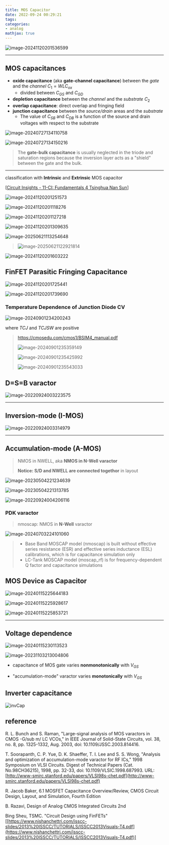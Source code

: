 ```yaml
---
title: MOS Capacitor
date: 2022-09-24 00:29:21
tags:
categories:
- analog
mathjax: true
---
```


![image-20241120201536599](MOS-Cap/image-20241120201536599.png)

---



## MOS capacitances

- **oxide capacitance** (aka **gate-channel capacitance**) between the *gate* and the *channel* $C_1=WLC_{ox}$
  - divided between $C_{GS}$ and $C_{GD}$
- **depletion capacitance** between the *channel* and the *substrate* $C_2$
- **overlap capacitance**: direct overlap and fringing field
- **junction capacitance** between the *source/drain* areas and the *substrate*
  - The value of $C_{SB}$ and $C_{DB}$ is a function of the source and drain voltages with respect to the substrate

![image-20240727134110758](MOS-Cap/image-20240727134110758.png)

![image-20240727134150216](MOS-Cap/image-20240727134150216.png)



> The **gate-bulk capacitance** is usually neglected in the triode and saturation regions because the inversion layer acts as a "shield" between the gate and the bulk.

---

classification with **Intrinsic** and **Extrinsic** MOS capacitor

[[Circuit Insights - 11-CI: Fundamentals 4 Tsinghua Nan Sun](https://youtu.be/sAQqkdpvsZA?si=oTnYVNmPY7yMhBPt)]



![image-20241120201251573](MOS-Cap/image-20241120201251573.png)

![image-20241120201118276](MOS-Cap/image-20241120201118276.png)

![image-20241120201127218](MOS-Cap/image-20241120201127218.png)

![image-20241120201309635](MOS-Cap/image-20241120201309635.png)



![image-20250621113254648](MOS-Cap/image-20250621113254648.png)

> ![image-20250621122921814](MOS-Cap/image-20250621122921814.png)

![image-20241120201603222](MOS-Cap/image-20241120201603222.png)




## FinFET Parasitic Fringing Capacitance

![image-20241120201725441](MOS-Cap/image-20241120201725441.png)

![image-20241120201739690](MOS-Cap/image-20241120201739690.png)



### Temperature Dependence of Junction Diode CV

![image-20240901234200243](MOS-Cap/image-20240901234200243.png)



where *TCJ* and *TCJSW* are positive



> https://cmosedu.com/cmos1/BSIM4_manual.pdf
>
> ![image-20240901235359149](MOS-Cap/image-20240901235359149.png)
>
> ![image-20240901235425992](MOS-Cap/image-20240901235425992.png)
>
> ![image-20240901235543033](MOS-Cap/image-20240901235543033.png)





## D=S=B varactor

![image-20220924003223575](MOS-Cap/image-20220924003223575.png)

---



##  Inversion-mode (I-MOS)

![image-20220924003314979](MOS-Cap/image-20220924003314979.png)

---





## Accumulation-mode (A-MOS)

> NMOS in NWELL, aka **NMOS in N-Well varactor**
>
> **Notice: S/D and NWELL are connected togethor** in layout

![image-20230504221234639](MOS-Cap/image-20230504221234639.png)

![image-20230504221313785](MOS-Cap/image-20230504221313785.png)

![image-20220924004206116](MOS-Cap/image-20220924004206116.png)



### PDK varactor

> nmoscap: NMOS in **N-Well** varactor

![image-20240703224101060](MOS-Cap/image-20240703224101060.png)

> - Base Band MOSCAP model (nmoscap) is built without effective series resistance (ESR) and effective series inductance (ESL) calibrations, which is for capacitance simulation only
> - LC-Tank MOSCAP model (moscap_rf) is for frequency-dependent Q factor and capacitance simulations



## MOS Device as Capacitor

![image-20240115225644183](MOS-Cap/image-20240115225644183.png)



![image-20240115225928617](MOS-Cap/image-20240115225928617.png)

![image-20240115225853721](MOS-Cap/image-20240115225853721.png)

---



## Voltage dependence

![image-20240115230113523](MOS-Cap/image-20240115230113523.png)

![image-20231103213004806](MOS-Cap/image-20231103213004806.png)

- capacitance of MOS gate varies **nonmonotonically** with $V_{GS}$

- "accumulation-mode" varactor varies **monotonically** with $V_{GS}$



## Inverter capacitance

![invCap](MOS-Cap/invCap.png)



## reference

R. L. Bunch and S. Raman, "Large-signal analysis of MOS varactors in CMOS -G/sub m/ LC VCOs," in IEEE Journal of Solid-State Circuits, vol. 38, no. 8, pp. 1325-1332, Aug. 2003, doi: 10.1109/JSSC.2003.814416.

T. Soorapanth, C. P. Yue, D. K. Shaeffer, T. I. Lee and S. S. Wong, "Analysis and optimization of accumulation-mode varactor for RF ICs," 1998 Symposium on VLSI Circuits. Digest of Technical Papers (Cat. No.98CH36215), 1998, pp. 32-33, doi: 10.1109/VLSIC.1998.687993. URL: [http://www-smirc.stanford.edu/papers/VLSI98s-chet.pdf](http://www-smirc.stanford.edu/papers/VLSI98s-chet.pdf)

R. Jacob Baker, 6.1 MOSFET Capacitance Overview/Review, CMOS Circuit Design, Layout, and Simulation, Fourth Edition

B. Razavi, Design of Analog CMOS Integrated Circuits 2nd

Bing Sheu, TSMC. "Circuit Design using FinFETs" [[https://www.nishanchettri.com/isscc-slides/2013%20ISSCC/TUTORIALS/ISSCC2013Visuals-T4.pdf](https://www.nishanchettri.com/isscc-slides/2013%20ISSCC/TUTORIALS/ISSCC2013Visuals-T4.pdf)]